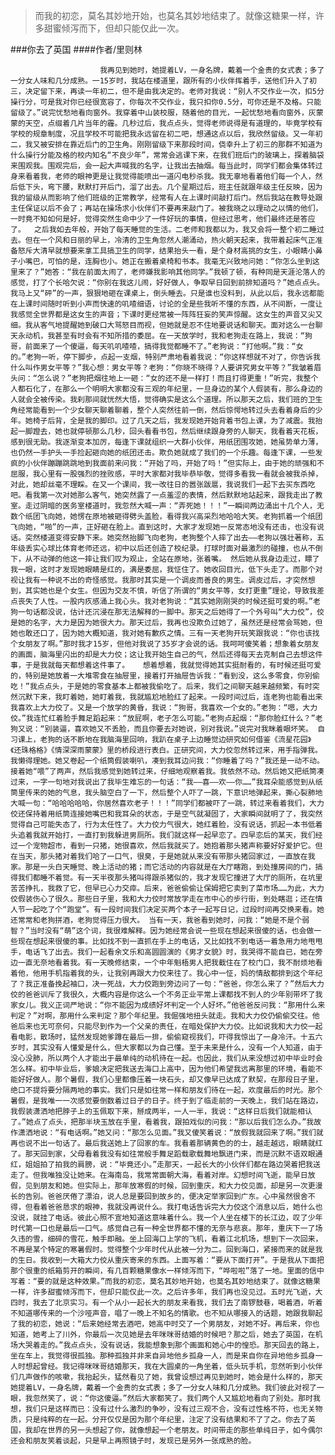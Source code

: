 > 而我的初恋，莫名其妙地开始，也莫名其妙地结束了。就像这糖果一样，许多甜蜜倾泻而下，但却只能仅此一次。

###你去了英国
####作者/里则林

						我再见到她时，她提着LV，一身名牌，戴着一个金贵的女式表；多了一分女人味和几分成熟。一15岁时，我站在楼道里，跟所有的小伙伴挥着手，送他们升入了初三，决定留下来，再读一年初二，但不是由我决定的。老师对我说：“别人不交作业一次，扣5分操行分，可是我对你已经很宽容了，你每次不交作业，我只扣你0.5分，可你还是不及格。只能留级了。”说完忧愁地看向窗外。我穿着中山装校服，随着他的目光，一起忧愁地看向窗外，灰蒙蒙的天空，点缀着几片当年的霾。几秒过后，我点点头，觉得老师说得是有道理的，毕竟学校有学校的规章制度，况且学校不可能把我永远留在初二吧，想通这点以后，我欣然留级。又一年初二，我又被安排在靠近后门的卫生角。刚刚留级下来那段时间，侥幸升上了初三的那群不知道为什么操行分能及格的校内知名“不良少年”，常常会逃课下来，在我们班后门的玻璃上，探着脑袋来围观我。围观完后，会一起大声喊我的名字，让我出去抽烟。每当此时，同学们都会集体转过身来看着我，老师的眼神更是让我觉得能喷出一道闪电秒杀我。我无辜地看着他们每一个人，然后低下头，弯下腰，默默打开后门，溜了出去。几个星期过后，班主任就跟年级主任反映，因为我的留级从而影响了他们班级的正常教学，经常有人在上课时间敲打后门。然后我站在教导处跟主任保证以后不会了；再站在操场求小伙伴们不要再来敲门了。被我晓之以理动之以情的他们，一时竟不知如何是好，觉得突然生命中少了一件好玩的事情，但经过思考，他们最终还是答应了。  之后我如去年般，开始了每天睡觉的生活。二老师和我都以为，我又会将一整个初二睡过去。但在一个风和日丽的早上，冷清的卫生角忽然人潮涌动，热火朝天起来，我带着起床气正准备怒斥大清早就想要来拿工具搞卫生的同学，结果抬头一看，是个身材高挑的女生，小眼睛小鼻子小嘴巴，可怕的是，连胸也小。她正在搬着桌椅和书本。我毫无兴致地问她：“你怎么坐到这里来了？”她答：“我在前面太闹了，老师嫌我影响其他同学。”我顿了顿，有种同是天涯沦落人的感觉，打了个长哈欠说：“你别在我这儿闹，好好做人，争取早日回到前排知道吗？”她点点头。我马上又“砰”的一声，狠狠地砸在课桌上，倒头睡去。只是谁也没料到，从此以后，我永远都能在上课时间随时听到小声而快速的叽喳细语，讨论的全是些我听不懂的东西，从不间断，一度让我感觉全世界都是这女生的声音；下课时更经常被一阵阵狂妄的笑声惊醒。这女生的声音又尖又细。我从客气地提醒她到破口大骂怒目而视，但她就是忍不住地要说话和聊天。面对这么一台聊天永动机，我甚至有时会有不知所措的委屈。在一天放学时，我和老狗走在路上，我说：“狗哥，前面来了一个傻逼，每天叽叽喳喳，搞得我觉都睡不了。”老狗说：“打他啊。”我：“女的。”老狗一听，停下脚步，点起一支烟，特别严肃地看着我说：“你这样想就不对了，你告诉我什么叫作男女平等？”我心想：男女平等？老狗：“你晓不晓得？人要讲究男女平等？”我皱着眉头问：“怎么说？”老狗把烟往地上一砸：“女的还不是一样打！而且打得更重！”听完，我整个人都石化了，在那么一个明明大家都没有三观的年纪里，一旦身边的某个人假装有，那么身边的人就会全被传染。我刹那间就恍然大悟，觉得确实是这么个道理。所以那天之后，我们班的卫生角经常能看到一个少女聊天聊着聊着，整个人突然往前一倒，然后惊愕地转过头去看着身后的少年。她椅子后背，全是我的脚印。过了几天之后，我发现她开始背着书包上课，为了减震。我抬起一脚蹬去，她也就停顿那么几秒，回头看看书包，然后继续跟身旁的人聊天，我看着天花板，感到很无助。我逐渐变本加厉，每逢下课就组织一大群小伙伴，用纸团围攻她，她虽势单力薄，也仍然一手护头一手捡起砸向她的纸团还击。欺负她就成了我们的一个乐趣。每逢下课，一些发疯的小伙伴蹦蹦跳跳地到我面前来问我：“开始了吗，开始了吗！”但实际上，由于她的顽强和不屈服，我心里有一股强烈的挫败感，平时大家都对我毕恭毕敬，觉得多看我一看就会被我杀掉，对此，她却丝毫不理睬。在又一个课间，我一改往日的嚣张跋扈，我说我们一起下去买东西吃吧。看我第一次对她那么客气，她突然露了一点羞涩的表情，然后默默地站起来，跟我走出了教室。走过阴暗的医务室楼道时，我忽然大喊一声：“弄死她！！！”一瞬间两边涌出十几个人，无数个纸团飞向她，她愣在原地被砸得劈头盖脸，看得我兴高采烈地哈哈大笑。老狗抓着一个纸团飞向她，“啪”的一声，正好砸在脸上。直到这时，大家才发现她一反常态地没有还击，也没有说话。突然楼道变得安静下来。她突然抬脚飞向老狗，老狗整个人摔了出去——老狗以强壮著称，五年级丢实心球比体育老师还远，初中以后还创造了校纪录。打球时面对最激烈的碰撞，也从不倒下，从不动弹的他这一摔让我们叹为观止，全站在原地，张着嘴。 然后她从我身边走过，瞟了我一眼，这时才发现她眼睛是红的，满是委屈，我怔住了。她收回目光，低下头走了。而那个对视让我有一种说不出的奇怪感觉。我那时其实是一个调皮而善良的男生。调皮过后，才突然想到，其实她也是个女生。但因为交友不慎，听信了所谓的“男女平等，女打更重”理论，导致我差点丧失了人性。一股内疚感涌上我心头。我对老狗说：“其实她刚刚哭的时候还挺可爱的啊。”老狗一句话都没说，估计还沉浸在那无法解释的一脚中。那天之后她得了一个外号叫“大力佼”，佼是她的名字，大力是因为她很大力。那天过后，我再也没欺负过她了，虽然还是经常会骂她，但她也敢还口了，因为她大概知道，我对她有歉疚之情。三有一天老狗开玩笑跟我说：“你也该找个女朋友了啊。”那时我才15岁，但他对我说了35岁才会说的话。我呵呵傻笑着；想象着女朋友的画面，脑海里闪出的却是大力佼；这让我开始生自己的气，然后还得每天去克制自己去想这件事，于是我就每天都想着这件事了。   想着想着，我就觉得她其实挺耐看的，有时候还挺可爱的，特别是她放着一大堆零食在抽屉里，接着打开抽屉告诉我：“看到没，这么多零食，你别偷吃！”我点点头，于是她的零食基本上都被我偷吃了。后来，我们之间聊天越来越频繁，有时突然沉默下来，我盯着她，她盯着我，我就尴尬地脸红了起来。一段时间过后，连老狗也能看出来我喜欢上大力佼了。又是一个放学的黄昏，我说：“狗哥，我喜欢一个女的。”老狗：“嗯，大力佼。”我连忙红着脸手舞足蹈起来：“放屁啊，老子怎么可能。”老狗点起烟：“那你脸红什么？”老狗又说：“别装逼，喜欢她又不丢脸，而且你要去对她说，别对我说。”说完对我眯着眼坏笑。 自习课上，老狗的话不断地在我脑海里回响，我趴在桌子上边睡觉边研究如何借鉴《流星花园》《还珠格格》《情深深雨蒙蒙》里的桥段进行表白。正研究间，大力佼忽然转过来，用手指弹我。我懒得理她。她又卷起一个纸筒假装喇叭，凑到我耳边问我：“你睡着了吗？”我还是一动不动。接着她“喂”了两声，然后我感觉到她转过来，仔细地观察着我。我依然不动。然后她又把纸筒凑过来，一字一句地对我说出了我毕生难忘的一句话：“我——喜——欢——你……”我耳朵能感觉到从纸筒里传来的她的气息，我头脑空白了一下，然后整个人吓了一跳，下意识地弹起来，撕心裂肺地大喊一句：“哈哈哈哈哈，你居然喜欢老子！！！”同学们都被吓了一跳，转过来看着我们，大力佼还保持着用纸筒连接她嘴巴和我耳朵的状态，于是空气就凝固了，大家瞬间就明了了，我突然觉得自己可能失态了，行为太任性了。大力佼力气很大，她红着脸，没有说话，抓起一本书低着头追着我就开始打，一直打到我躲进男厕所。我们就这样一起早恋了。四早恋后的某天，我们经过一个宠物超市，看到一只猪，她很喜欢，然后我就买了。她抱着那头猪声称要好好爱护它。但在当天，那头猪对着我们哈了一口气，很臭，于是她就从来没有带那头猪回家过，一直放在我家。那是一头白天睡觉、晚上活动的猪；而它活动的内容就是在大厅瞎跑，到处撞房间的门，搞得我们都睡不着觉。有一天半夜那头猪叫得跟杀猪似的，我才发现它撞进了大厅的厕所，在坑里苦苦挣扎，我救了它，但早已心力交瘁。后来，爸爸偷偷让保姆把它卖到了菜市场……为此，大力佼假装伤心了很久。那些日子里，我和大力佼时常放学走在市中心的步行街，到处瞎逛；还在情人节一起吃了个“跑堂”。有一段时间我们决定买两个本子一起写日记，过段时间再交换来看。她还常常和老狗拼酒，老狗觉得压力很大。 当有一天，我爸看到她时，问我：“她是不是个弱智？”当时没有“萌”这个词，我很难解释。因为她经常会说一些现在想起来很傻的话，也会做一些现在想起来很傻的事。比如找不到一直抓在手上的电话，又比如找不到电话一着急用力地甩甩手，电话飞了出去。我们一起看余文乐和高圆圆演的《男才女貌》时，我哭得不能自已，她在旁边一直无奈地看着我。有一天晚修结束，一个中年魁梧男人把我截住在了校门口，我不耐烦地看着他，他用手机指着我的头，让我别再跟大力佼来往了。我心中一怔，妈的情敌都排到这个年纪了？我正准备挽起袖口，决一死战，大力佼跑到旁边问了一句：“爸爸，你怎么来了？”然后大力佼的爸爸训斥了我很久，大概内容是你这么一个不务正业平常上课都找不到人的少年别带坏了我家女儿。我义正词严地说：“你不能因为成绩好坏判定一个人好坏。”他爸爸反问我：“那用什么来判定？”对啊，那用什么来判定？那个年纪里。我倔强地扭头就走。我和大力佼仍偷偷交往。他爸后来也无可奈何，只能尽到作为一个父亲的责任，在暗处保护大力佼。比如说我和大力佼一起看电影，散场时，猛然发现她爹蹲在最后一排，偷偷窥视我们，吓得我惊出了一身冷汗。十五六岁时，其实没有人懂爱是什么，但大家都以为自己懂。至于未来是什么，没有一个人知道，由于没心没肺，所以两个人才能出于最单纯的动机待在一起。也因此，我们从来没想过初中毕业时会怎么样。初中毕业后，爹娘决定把我送去海口上高中，因为他们希望我远离那里的环境，看能不能好好做人。那个暑假，我们心里都像压着一块石头，却又像早已达成了默契，在那段日子里，绝口不提将要分隔两地的事实。我们只是如往常一样和朋友们待在一起，欢度最后的时光。那个暑假，是我唯一一次感觉要倒数着过日子的日子。终于到了临走前的一天晚上，我们站在路边，我假装潇洒地把脖子上的玉佩取下来，掰成两半，一人一半，我说：“这样日后我们就能相认了。”她点了点头，把那半块玉放在手里，看着我，跟拍戏似的问我：“那以后我们怎么办。”我故作潇洒地说：“有电话啊。”她又问：“那怎么见面。”我又傻笑着说：“放假我就回来了啊。”我们就再也说不出一句话了。最后我送她上了回家的车。我看着那辆黄色的的士，越走越远，眼睛就红了。那天回到家，父母看着我没有如往常般手舞足蹈载歌载舞地飘进门来，而是沉默不语双眼通红，姐姐拍了拍我的肩膀，说：“毕竟还小。”走那天，一起长大的小伙伴们都在路边哭着把我送走了。但我唯独没让她来。在海南岛，我常常面朝大海，看着对岸。幻想时间飞逝，能早日放假，见到朋友和她。但实际上，那年放寒假的时候，回到重庆，和大力佼见面，却是另一次更漫长的告别。爸爸厌倦了漂泊，说人总是要回到故乡的，便决定举家回到广东。心中虽然很舍不得，但看着爸爸恳求的眼神，我就没再说什么。我打电话告诉完大力佼这个消息以后，她什么也没说，就挂了电话。彼此心照不宣地知道这意味着什么。我一个人坐在楼下的长江边，叹了少年时代第一口也是最后一口气。感觉自己有一种全世界都不懂的无奈与悲哀。那年，重庆下一了场久违的雪，细碎的雪花，触手即融。坐上回海口上学的飞机，看着江北机场，想到下一次回来，不再是某个特定的寒暑假时。觉得整个少年时代从此被一分为二。回到海口，紧接而来的就是我的生日。我收到一大箱大力佼从重庆寄来的东西。上面写着：“要从下面打开”。于是我从下面把那个很重的纸箱剪开的瞬间，有几百颗糖果像水一样倾泻而下，“哗啦啦”落了一地。里面的信中写着：“要的就是这种效果。”而我的初恋，莫名其妙地开始，也莫名其妙地结束了。就像这糖果一样，许多甜蜜倾泻而下，但却只能仅此一次。之后许多年，我们再也没见过。五时光飞逝，大四时，我去了北京实习。有一个从小一起长大的朋友来看我，我们去了南锣鼓巷，喝着酒，听着不知道哪传来的一个沙哑声音，唱了一晚上不知名的情歌。也不知从哪接入的话题，她跟我聊起了我的初恋，她说：“后来她经常去酒吧，她高中时交了一个男朋友，对她不好。再后来，你也知道，她考上了川外，你最后一次见她是去年咪咪哥结婚的时候吧？那之后，她去了英国，在机场大哭着走的。”我点点头，没有说话，我能想象到那个画面和她心中的惶恐。那天回去的路上，坐在车上，我觉得很孤独。那种孤独并非来自异地他乡孤身一人，而是来自你在异地他乡孤身一人时想起曾经。我记得咪咪哥结婚那天，我在大圆桌的一角坐着，低头玩手机，忽然听到小伙伴们几声做作的咳嗽，我抬起头，猛然看见了她，我曾设想过再见到她时，她会是什么样的，那天她提着LV，一身名牌，戴着一个金贵的女式表；多了一分女人味和几分成熟。我们彼此对视了一眼，我忽然笑了，说：“你这傻逼。”然后大家都笑了。我们两个人又尴尬地看向了别处。那时我想，我们只是这样而已：没有过什么激烈的争吵，没有过三观不合，没有过性格不符，也无关物质，只是纯粹的在一起。分开仅仅是因为那个年纪里，注定了没有结果和不了了之。你去了英国，我却在世界的另一头想起了你，就像想起一个老朋友。时间带走的那些单纯日子，如今偶尔还会和朋友笑着谈起，只是早上再照镜子时，发现已是另外一张成熟的脸。			  		